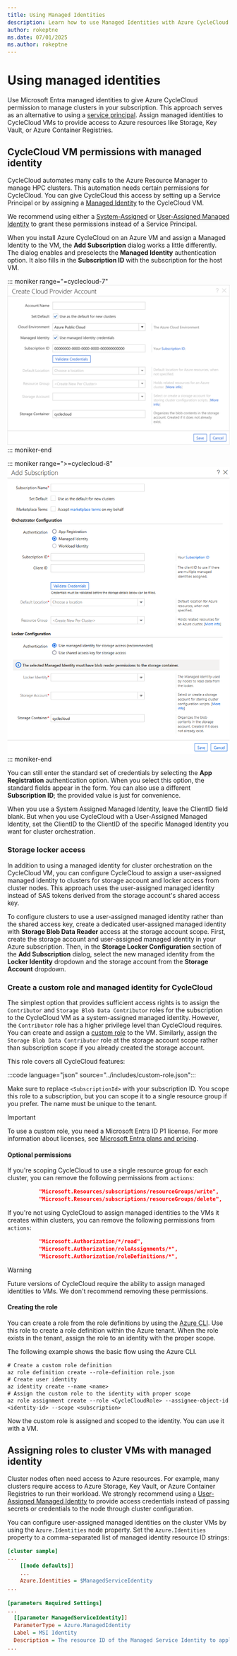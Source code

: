 ```yaml
---
title: Using Managed Identities
description: Learn how to use Managed Identities with Azure CycleCloud. Assign roles to cluster VMs with Managed Identity.
author: rokeptne
ms.date: 07/01/2025
ms.author: rokeptne
---
```


# Using managed identities

Use Microsoft Entra managed identities to give Azure CycleCloud permission to manage clusters in your subscription. This approach serves as an alternative to using a [service principal](service-principals.md). Assign managed identities to CycleCloud VMs to provide access to Azure resources like Storage, Key Vault, or Azure Container Registries.

## CycleCloud VM permissions with managed identity

CycleCloud automates many calls to the Azure Resource Manager to manage HPC clusters. This automation needs certain permissions for CycleCloud. You can give CycleCloud this access by setting up a Service Principal or by assigning a [Managed Identity](/azure/active-directory/managed-identities-azure-resources/overview) to the CycleCloud VM.

We recommend using either a [System-Assigned](/azure/active-directory/managed-identities-azure-resources/qs-configure-portal-windows-vm#system-assigned-managed-identity) or [User-Assigned Managed Identity](/azure/active-directory/managed-identities-azure-resources/qs-configure-portal-windows-vm#user-assigned-managed-identity) to grant these permissions instead of a Service Principal.

When you install Azure CycleCloud on an Azure VM and assign a Managed Identity to the VM, the **Add Subscription** dialog works a little differently. The dialog enables and preselects the **Managed Identity** authentication option. It also fills in the **Subscription ID** with the subscription for the host VM.

::: moniker range="=cyclecloud-7"
![Add Subscription Managed Identities](../images/version-7/create-account-managed-identity.png)
::: moniker-end

::: moniker range=">=cyclecloud-8"
![Add Subscription Managed Identities](../images/version-8/add-subscription-managed-identity-8.7.png)
::: moniker-end

You can still enter the standard set of credentials by selecting the **App Registration** authentication option. When you select this option, the standard fields appear in the form. You can also use a different **Subscription ID**; the provided value is just for convenience.

When you use a System Assigned Managed Identity, leave the ClientID field blank. But when you use CycleCloud with a User-Assigned Managed Identity, set the ClientID to the ClientID of the specific Managed Identity you want for cluster orchestration.

### Storage locker access

In addition to using a managed identity for cluster orchestration on the CycleCloud VM, you can configure CycleCloud to assign a user-assigned managed identity to clusters for storage account and locker access from cluster nodes. This approach uses the user-assigned managed identity instead of SAS tokens derived from the storage account's shared access key.

To configure clusters to use a user-assigned managed identity rather than the shared access key, create a dedicated user-assigned managed identity with **Storage Blob Data Reader** access at the storage account scope. First, create the storage account and user-assigned managed identity in your Azure subscription. Then, in the **Storage Locker Configuration** section of the **Add Subscription** dialog, select the new managed identity from the **Locker Identity** dropdown and the storage account from the **Storage Account** dropdown.

### Create a custom role and managed identity for CycleCloud

The simplest option that provides sufficient access rights is to assign the `Contributor` and `Storage Blob Data Contributor` roles for the subscription to the CycleCloud VM as a system-assigned managed identity. However, the `Contributor` role has a higher privilege level than CycleCloud requires. You can create and assign a [custom role](/azure/role-based-access-control/custom-roles) to the VM. Similarly, assign the `Storage Blob Data Contributor` role at the storage account scope rather than subscription scope if you already created the storage account.

This role covers all CycleCloud features:

:::code language="json" source="../includes/custom-role.json":::

Make sure to replace `<SubscriptionId>` with your subscription ID. You scope this role to a subscription, but you can scope it to a single resource group if you prefer. The name must be unique to the tenant.

> [!IMPORTANT]
> To use a custom role, you need a Microsoft Entra ID P1 license. For more information about licenses, see [Microsoft Entra plans and pricing](https://azure.microsoft.com/pricing/details/active-directory/).

#### Optional permissions

If you're scoping CycleCloud to use a single resource group for each cluster, you can remove the following permissions from `actions`:

```json
          "Microsoft.Resources/subscriptions/resourceGroups/write",
          "Microsoft.Resources/subscriptions/resourceGroups/delete",
```

If you're not using CycleCloud to assign managed identities to the VMs it creates within clusters, you can remove the following permissions from `actions`:

```json
          "Microsoft.Authorization/*/read",
          "Microsoft.Authorization/roleAssignments/*",
          "Microsoft.Authorization/roleDefinitions/*",
```

> [!WARNING]
> Future versions of CycleCloud require the ability to assign managed identities to VMs. We don't recommend removing these permissions.

#### Creating the role

You can create a role from the role definitions by using the [Azure CLI](/azure/active-directory/managed-identities-azure-resources/how-to-manage-ua-identity-cli). Use this role to create a role definition within the Azure tenant. When the role exists in the tenant, assign the role to an identity with the proper scope.

The following example shows the basic flow using the Azure CLI.

``` azurecli-interactive
# Create a custom role definition
az role definition create --role-definition role.json
# Create user identity
az identity create --name <name>
# Assign the custom role to the identity with proper scope
az role assignment create --role <CycleCloudRole> --assignee-object-id <identity-id> --scope <subscription>
```

Now the custom role is assigned and scoped to the identity. You can use it with a VM.

## Assigning roles to cluster VMs with managed identity

Cluster nodes often need access to Azure resources. For example, many clusters require access to Azure Storage, Key Vault, or Azure Container Registries to run their workload. We strongly recommend using a [User-Assigned Managed Identity](/azure/active-directory/managed-identities-azure-resources/qs-configure-portal-windows-vm#user-assigned-managed-identity) to provide access credentials instead of passing secrets or credentials to the node through cluster configuration.

You can configure user-assigned managed identities on the cluster VMs by using the `Azure.Identities` node property. Set the `Azure.Identities` property to a comma-separated list of managed identity resource ID strings:

``` ini
[cluster sample]
...
    [[node defaults]]
    ...
    Azure.Identities = $ManagedServiceIdentity
...

[parameters Required Settings]
...
  [[parameter ManagedServiceIdentity]]
  ParameterType = Azure.ManagedIdentity
  Label = MSI Identity
  Description = The resource ID of the Managed Service Identity to apply to the nodes
...
```

